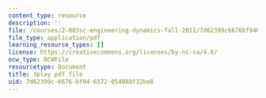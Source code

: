 ```yaml
---
content_type: resource
description: ''
file: /courses/2-003sc-engineering-dynamics-fall-2011/7d62399c6676bf946572054088f32be8_OxcCPTc_bXw.pdf
file_type: application/pdf
learning_resource_types: []
license: https://creativecommons.org/licenses/by-nc-sa/4.0/
ocw_type: OCWFile
resourcetype: Document
title: 3play pdf file
uid: 7d62399c-6676-bf94-6572-054088f32be8
---
```

